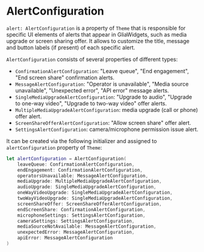 
[order]: # (7)
# AlertConfiguration

`alert: AlertConfiguration` is a property of `Theme` that is responsible for specific UI elements of alerts that appear in GliaWidgets, such as media upgrade or screen sharing offer. It allows to customize the title, message and button labels (if present) of each specific alert.

`AlertConfiguration` consists of several properties of different types:
- `ConfirmationAlertConfiguration`: "Leave queue", "End engagement", "End screen share" confirmation alerts.
- `MessageAlertConfiguration`: "Operator is unavailable", "Media source unavailable", "Unexpected error", "API error" message alerts.
- `SingleMediaUpgradeAlertConfiguration`: "Upgrade to audio", "Upgrade to one-way video", "Upgrade to two-way video" offer alerts.
- `MultipleMediaUpgradeAlertConfiguration`: media upgrade (call or phone) offer alert.
- `ScreenShareOfferAlertConfiguration`: "Allow screen share" offer alert.
- `SettingsAlertConfiguration`: camera/microphone permission issue alert.

It can be created via the following initializer and assigned to `alertConfiguration` property of `Theme`:
```swift
let alertConfiguration = AlertConfiguration(
    leaveQueue: ConfirmationAlertConfiguration,
    endEngagement: ConfirmationAlertConfiguration,
    operatorsUnavailable: MessageAlertConfiguration,
    mediaUpgrade: MultipleMediaUpgradeAlertConfiguration,
    audioUpgrade: SingleMediaUpgradeAlertConfiguration,
    oneWayVideoUpgrade: SingleMediaUpgradeAlertConfiguration,
    twoWayVideoUpgrade: SingleMediaUpgradeAlertConfiguration,
    screenShareOffer: ScreenShareOfferAlertConfiguration,
    endScreenShare: ConfirmationAlertConfiguration,
    microphoneSettings: SettingsAlertConfiguration,
    cameraSettings: SettingsAlertConfiguration,
    mediaSourceNotAvailable: MessageAlertConfiguration,
    unexpectedError: MessageAlertConfiguration,
    apiError: MessageAlertConfiguration
)
```
